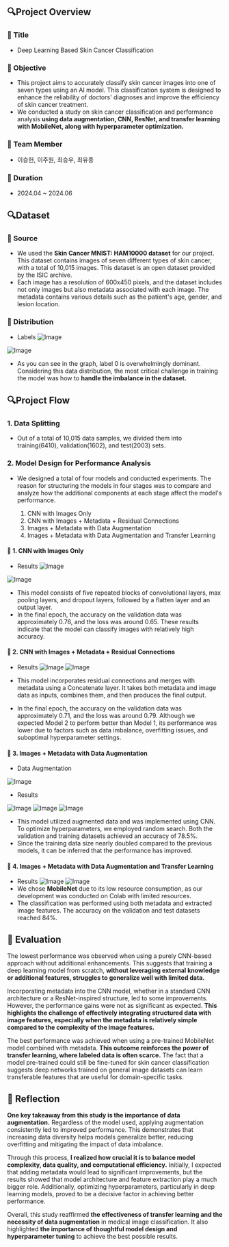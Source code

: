 ## 🔍Project Overview

### 📌 Title
- Deep Learning Based Skin Cancer Classification

### 📌 Objective
- This project aims to accurately classify skin cancer images into one of seven types using an AI model. This classification system is designed to enhance the reliability of doctors' diagnoses and improve the efficiency of skin cancer treatment.
- We conducted a study on skin cancer classification and performance analysis **using data augmentation, CNN, ResNet, and transfer learning with MobileNet, along with hyperparameter optimization.**

### 📌 Team Member
- 이승헌, 이주원, 최승우, 최유종

### 📌 Duration
- 2024.04 ~ 2024.06

## 🔍Dataset
### 📌 Source
- We used the **Skin Cancer MNIST: HAM10000 dataset** for our project. This dataset contains images of seven different types of skin cancer, with a total of 10,015 images. This dataset is an open dataset provided by the ISIC archive.
- Each image has a resolution of 600x450 pixels, and the dataset includes not only images but also metadata associated with each image. The metadata contains various details such as the patient's age, gender, and lesion location. 

### 📌 Distribution
- Labels
![Image](https://github.com/user-attachments/assets/e3e3d9fa-753d-403c-a155-931261f2b4eb)

![Image](https://github.com/user-attachments/assets/4967aa9a-766b-4ee0-bf45-4ed2fec1a7fd)

- As you can see in the graph, label 0 is overwhelmingly dominant. Considering this data distribution, the most critical challenge in training the model was how to **handle the imbalance in the dataset.**

## 🔍Project Flow
### 1. Data Splitting
- Out of a total of 10,015 data samples, we divided them into training(6410), validation(1602), and test(2003) sets.

### 2. Model Design for Performance Analysis
- We designed a total of four models and conducted experiments. The reason for structuring the models in four stages was to compare and analyze how the additional components at each stage affect the model's performance.
  
    1. CNN with Images Only
    2. CNN with Images + Metadata + Residual Connections
    3. Images + Metadata with Data Augmentation
    4. Images + Metadata with Data Augmentation and Transfer Learning

#### 📌 1. CNN with Images Only
- Results
![Image](https://github.com/user-attachments/assets/75bb7a6d-92c4-4926-970e-ea2c4764f099)

![Image](https://github.com/user-attachments/assets/81443e34-9553-487a-ac83-b36ef2ed6357)

 - This model consists of five repeated blocks of convolutional layers, max pooling layers, and dropout layers, followed by a flatten layer and an output layer.
 - In the final epoch, the accuracy on the validation data was approximately 0.76, and the loss was around 0.65. These results indicate that the model can classify images with relatively high accuracy.

#### 📌 2. CNN with Images + Metadata + Residual Connections
- Results
![Image](https://github.com/user-attachments/assets/e8842714-1fec-4b93-81c5-eee539174498)
![Image](https://github.com/user-attachments/assets/e40d4a5e-c4e6-4ca6-8232-12d220f7f8b2)

- This model incorporates residual connections and merges with metadata using a Concatenate layer. It takes both metadata and image data as inputs, combines them, and then produces the final output.
- In the final epoch, the accuracy on the validation data was approximately 0.71, and the loss was around 0.79. Although we expected Model 2 to perform better than Model 1, its performance was lower due to factors such as data imbalance, overfitting issues, and suboptimal hyperparameter settings.

#### 📌 3. Images + Metadata with Data Augmentation
- Data Augmentation

![Image](https://github.com/user-attachments/assets/5ffcc596-449f-4abb-92f0-304947fd2b91)

- Results


![Image](https://github.com/user-attachments/assets/0ef7e052-bd08-4052-80e2-875a2f67af70)
![Image](https://github.com/user-attachments/assets/29036eef-24c4-4e9f-bc4b-5746cee380eb)
![Image](https://github.com/user-attachments/assets/45deac4a-9452-42c0-87dd-fd8f0fc81585)

- This model utilized augmented data and was implemented using CNN. To optimize hyperparameters, we employed random search. Both the validation and training datasets achieved an accuracy of 78.5%.
- Since the training data size nearly doubled compared to the previous models, it can be inferred that the performance has improved.

#### 📌 4. Images + Metadata with Data Augmentation and Transfer Learning
- Results
![Image](https://github.com/user-attachments/assets/1be8e87e-b7b6-4504-a3f7-46c9c62a08d1)
![Image](https://github.com/user-attachments/assets/8e183747-c841-458d-ae96-366220085b8b)
- We chose **MobileNet** due to its low resource consumption, as our development was conducted on Colab with limited resources.
- The classification was performed using both metadata and extracted image features. The accuracy on the validation and test datasets reached 84%.

## 📝 Evaluation

The lowest performance was observed when using a purely CNN-based approach without additional enhancements. This suggests that training a deep learning model from scratch, **without leveraging external knowledge or additional features, struggles to generalize well with limited data.**

Incorporating metadata into the CNN model, whether in a standard CNN architecture or a ResNet-inspired structure, led to some improvements. However, the performance gains were not as significant as expected. **This highlights the challenge of effectively integrating structured data with image features, especially when the metadata is relatively simple compared to the complexity of the image features.**

The best performance was achieved when using a pre-trained MobileNet model combined with metadata. **This outcome reinforces the power of transfer learning, where labeled data is often scarce.** The fact that a model pre-trained could still be fine-tuned for skin cancer classification suggests deep networks trained on general image datasets can learn transferable features that are useful for domain-specific tasks.

## 📝 Reflection

**One key takeaway from this study is the importance of data augmentation.** Regardless of the model used, applying augmentation consistently led to improved performance. This demonstrates that increasing data diversity helps models generalize better, reducing overfitting and mitigating the impact of data imbalance.

Through this process, **I realized how crucial it is to balance model complexity, data quality, and computational efficiency.** Initially, I expected that adding metadata would lead to significant improvements, but the results showed that model architecture and feature extraction play a much bigger role. Additionally, optimizing hyperparameters, particularly in deep learning models, proved to be a decisive factor in achieving better performance.

Overall, this study reaffirmed **the effectiveness of transfer learning and the necessity of data augmentation** in medical image classification. It also highlighted **the importance of thoughtful model design and hyperparameter tuning** to achieve the best possible results.
